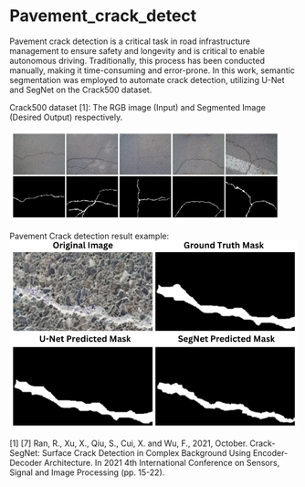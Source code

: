 # Pavement_crack_detect
Pavement crack detection is a critical task in road infrastructure management to ensure safety and longevity and is critical to enable autonomous driving. Traditionally, this process has been conducted manually, making it time-consuming and error-prone. In this work, semantic segmentation was employed to automate crack detection, utilizing U-Net and SegNet on the Crack500 dataset.

Crack500 dataset [1]: The RGB image (Input) and Segmented Image (Desired Output) respectively.

![Crack Detection Example](assets/crack500.png)

Pavement Crack detection result example: 
![Results](assets/Pavement_Crack_Detection.png)

[1] [7]	Ran, R., Xu, X., Qiu, S., Cui, X. and Wu, F., 2021, October. Crack-SegNet: Surface Crack Detection in Complex Background Using Encoder-Decoder Architecture. In 2021 4th International Conference on Sensors, Signal and Image Processing (pp. 15-22). 

